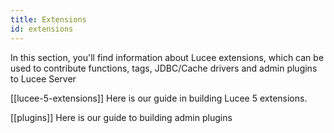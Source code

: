```yaml
---
title: Extensions
id: extensions
---
```


In this section, you'll find information about Lucee extensions, which can be used to contribute functions, tags, JDBC/Cache drivers and admin plugins to Lucee Server

[[lucee-5-extensions]] Here is our guide in building Lucee 5 extensions.

[[plugins]] Here is our guide to building admin plugins


